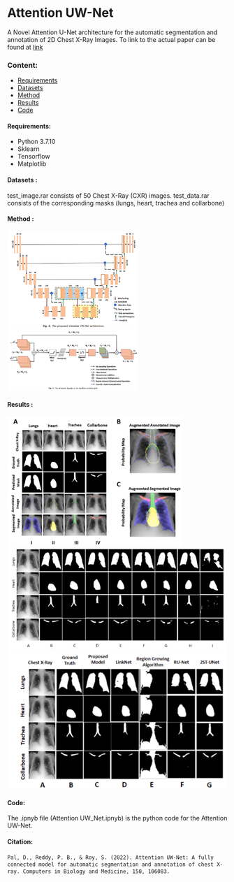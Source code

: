 # Attention UW-Net
A Novel Attention U-Net architecture for the automatic segmentation and annotation of 2D Chest X-Ray Images.
To link to the actual paper can be found at [link](https://www.sciencedirect.com/science/article/abs/pii/S0010482522007910)
### Content:
* [Requirements](#re2q)
* [Datasets](#datasets)
* [Method](#method)
* [Results](#results)
* [Code](#code)

#### <a name='reqs'> Requirements</a>:
* Python 3.7.10
* Sklearn
* Tensorflow
* Matplotlib

#### <a name="datasets"> Datasets </a>:
test_image.rar consists of 50 Chest X-Ray (CXR) images. test_data.rar consists of the corresponding masks (lungs, heart, trachea and collarbone)

#### <a name="method"> Method </a>:
<img src="Docs/uw_net.png" alt="Attention UW-Net architecture" width="300">
<img src="Docs/attention.png" alt="Attention gate architecture" width="300">

#### <a name='results'> Results </a>:
<img src="Docs/output_vis.png" alt="Output visualisation" width="400">
<img src="Docs/results.png" alt="Comparative Analysis part-1" width="500">
<img src="Docs/results_2.png" alt="Comparative Analysis part-2" width="500">

#### <a name='code'> Code</a>:
The .ipnyb file (Attention UW_Net.ipnyb) is the python code for the Attention UW-Net. 

#### <a name='Citation'> Citation</a>:
```
Pal, D., Reddy, P. B., & Roy, S. (2022). Attention UW-Net: A fully connected model for automatic segmentation and annotation of chest X-ray. Computers in Biology and Medicine, 150, 106083.
```
